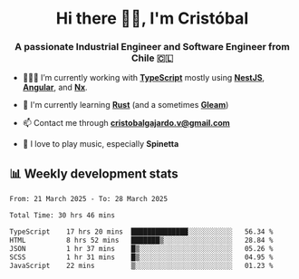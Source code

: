 <h1 align="center">Hi there ✌🏻, I'm Cristóbal</h1>
<h3 align="center">A passionate Industrial Engineer and Software Engineer from Chile 🇨🇱</h3>

- 🧑🏻‍💻 I’m currently working with **[TypeScript](https://www.typescriptlang.org)** mostly using **[NestJS](https://nestjs.com)**, **[Angular](https://angular.io)**, and **[Nx](https://nx.dev)**.

- 🌱 I'm currently learning **[Rust](https://www.rust-lang.org)** (and a sometimes **[Gleam](https://gleam.run/)**)

- 📫 Contact me through **cristobalgajardo.v@gmail.com**

- 🎸 I love to play music, especially **Spinetta**

## 📊 Weekly development stats

<!--START_SECTION:waka-->

```txt
From: 21 March 2025 - To: 28 March 2025

Total Time: 30 hrs 46 mins

TypeScript    17 hrs 20 mins  ██████████████░░░░░░░░░░░   56.34 %
HTML          8 hrs 52 mins   ███████▒░░░░░░░░░░░░░░░░░   28.84 %
JSON          1 hr 37 mins    █▒░░░░░░░░░░░░░░░░░░░░░░░   05.26 %
SCSS          1 hr 31 mins    █▒░░░░░░░░░░░░░░░░░░░░░░░   04.95 %
JavaScript    22 mins         ▒░░░░░░░░░░░░░░░░░░░░░░░░   01.23 %
```

<!--END_SECTION:waka-->
